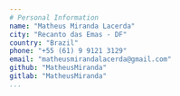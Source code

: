 ```yaml
---
# Personal Information
name: "Matheus Miranda Lacerda"
city: "Recanto das Emas - DF"
country: "Brazil"
phone: "+55 (61) 9 9121 3129"
email: "matheusmirandalacerda@gmail.com"
github: "MatheusMiranda"
gitlab: "MatheusMiranda"
...
```

